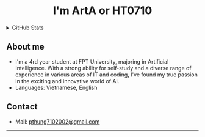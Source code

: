 <h1 align="center">I'm ArtA or HT0710</h1>

<details>
  <summary>GitHub Stats</summary>
  <p align="center">
    <img align="center" src="https://github-readme-stats-ht0710.vercel.app/api?username=HT0710&show_icons=true&theme=dark"/>
    <img align="center" src="https://github-readme-stats-ht0710.vercel.app/api/top-langs/?username=HT0710&langs_count=3&theme=dark"/>
  </p>
</details>

## About me
- I'm a 4rd year student at FPT University, majoring in Artificial Intelligence. With a strong ability for self-study and a diverse range of experience in various areas of IT and coding, I've found my true passion in the exciting and innovative world of AI.
- Languages: Vietnamese, English

## Contact
- Mail: pthung7102002@gmail.com
---
